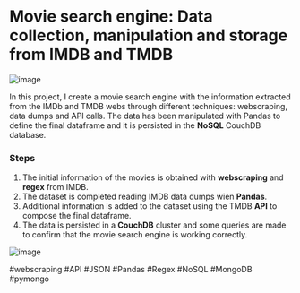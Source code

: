 # Movie search engine: Data collection, manipulation and storage from IMDB and TMDB

![image](https://github.com/ivangprado/IMDb-Data_collection_manipulation_storage/assets/6001254/f634446f-14ce-43a3-8713-1caf53d8eb1b)

In this project, I create a movie search engine with the information extracted from the IMDb and TMDB webs through different techniques: webscraping, data dumps and API calls. The data has been manipulated with Pandas to define the final dataframe and it is persisted in the **NoSQL** CouchDB database.

### Steps ###
1. The initial information of the movies is obtained with **webscraping** and **regex** from IMDB.
2. The dataset is completed reading IMDB data dumps wien **Pandas**.
3. Additional information is added to the dataset using the TMDB **API** to compose the final dataframe.
4. The data is persisted in a **CouchDB** cluster and some queries are made to confirm that the movie search engine is working correctly.

![image](https://github.com/ivangprado/IMDb-Data_collection_manipulation_storage/assets/6001254/0a5158fd-3b0a-42e1-aba9-775affa74c55)


#webscraping #API #JSON #Pandas #Regex #NoSQL #MongoDB #pymongo
